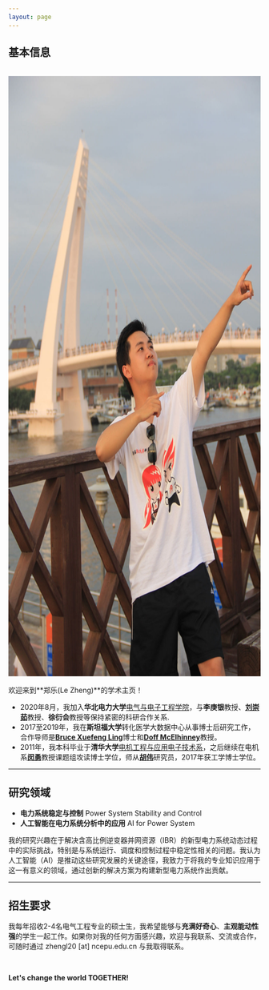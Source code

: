 ```yaml
---
layout: page
---
```


## 基本信息
<br>

<img src="/images/lzheng.jpg" class="floatpic" width="900" height="1200">


欢迎来到**郑乐(Le Zheng)**的学术主页！
- 2020年8月，我加入**华北电力大学**[电气与电子工程学院](https://electric.ncepu.edu.cn/)，与**李庚银**教授、[**刘崇茹**](https://www.liucrgroup.com/)教授、**徐衍会**教授等保持紧密的科研合作关系. 
- 2017至2019年，我在**斯坦福大学**转化医学大数据中心从事博士后研究工作，合作导师是[**Bruce Xuefeng Ling**](https://biox.stanford.edu/people/bruce-ling)博士和[**Doff McElhinney**](https://med.stanford.edu/profiles/doff-mcelhinney)教授。 
- 2011年，我本科毕业于**清华大学**[电机工程与应用电子技术系](https://www.eea.tsinghua.edu.cn/)，之后继续在电机系[**闵勇**](https://www.eea.tsinghua.edu.cn/faculties/ymin.htm)教授课题组攻读博士学位，师从[**胡伟**](https://www.eea.tsinghua.edu.cn/faculties/whu.htm)研究员，2017年获工学博士学位。 

---

## 研究领域

- **电力系统稳定与控制** Power System Stability and Control 
- **人工智能在电力系统分析中的应用** AI for Power System 


我的研究兴趣在于解决含高比例逆变器并网资源（IBR）的新型电力系统动态过程中的实际挑战，特别是与系统运行、调度和控制过程中稳定性相关的问题。我认为人工智能（AI）是推动这些研究发展的关键途径，我致力于将我的专业知识应用于这一有意义的领域，通过创新的解决方案为构建新型电力系统作出贡献。


---

## 招生要求

我每年招收2-4名电气工程专业的硕士生，我希望能够与**充满好奇心**、**主观能动性强**的学生一起工作。如果你对我的任何方面感兴趣，欢迎与我联系、交流或合作，可随时通过 zhengl20 [at] ncepu.edu.cn 与我取得联系。

<br>

**Let's change the world TOGETHER!**

